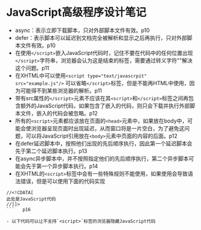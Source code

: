 # JavaScript高级程序设计笔记
- async：表示立即下载脚本，只对外部脚本文件有效。p10
- defer：表示脚本可以延迟到文档完全被解析和显示之后再执行，只对外部脚本文件有效。p10
- 在使用`</script>`嵌入JavaScript代码时，记住不要在代码中的任何位置出现`</script>`字符串，浏览器会认为这是结束的标签，需要通过转义字符"\"解决这个问题。p11
- 在XHTML中可以使用`<script type="text/javascrpit" src="example.js"/>`  可以省略`</script>`标签，但是不能再HTML中使用，因为可能得不到某些浏览器的解析。p11
- 带有src属性的`</script>`元素不应该在其`<script>`和`</script>`标签之间再包含额外的JavaScript代码，如果包含了嵌入的代码，则只会下载并执行外部脚本文件，嵌入的代码会被忽略。p12
- 所有的`<script>`元素都应该放在页面的`<head>`元素中，如果放在body中，可能会使浏览器呈现页面时出现延迟，从而窗口将是一片空白，为了避免这问题，可以将JavaScript引用放在`<body>`元素中页面的内容的后面。p12
- 在defer延迟脚本中，按照他们出现的先后顺序执行，因此第一个延迟脚本会先于第二个延迟脚本执行。p13
- 在async异步脚本中，并不按照指定他们的先后顺序执行，第二个异步脚本可能会先于第一个异步脚本执行。p14
- 在XHTML的`<script>`标签中会有一些特殊规则不能使用，如果使用会导致语法错误，但是可以使用下面的代码实现

```
//<!CDATA[  
此处是JavaScript代码  
//]]>
```   p16

- 以下代码可以让不支持`<script>`标签的浏览器隐藏JavaScript代码

```
<script><--
	function haha(){
		alert("haha");
	}
//--></sctipt>
```   p16

- 当浏览器不知处脚或支持脚本但是被禁用时，才会显示`<noscript>`标签中的内容，出上述的况外，浏览器不会呈现`<noscript>`中的内容。p18
